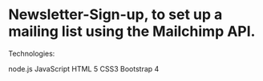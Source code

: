 # Newsletter-Sign-up,  to set up a mailing list using the Mailchimp API.

Technologies:

node.js
JavaScript
HTML 5
CSS3
Bootstrap 4





